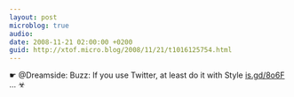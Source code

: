 ```yaml
---
layout: post
microblog: true
audio: 
date: 2008-11-21 02:00:00 +0200
guid: http://xtof.micro.blog/2008/11/21/t1016125754.html
---
```

☛ @Dreamside: Buzz: If you use Twitter, at least do it with Style [is.gd/8o6F](http://is.gd/8o6F) ... ☣
